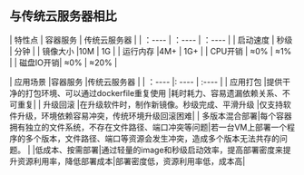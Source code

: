 ## 与传统云服务器相比

| 特性点     | 容器服务     | 传统云服务器     |
| ：---- | ：---- | ：---- |
| 启动速度 | 秒级     | 分钟     |
| 镜像大小 |10M      |	1G      |
| 运行内存 |4M+      |  1G+   |
| CPU开销  | ≈0%     |  ≈1%  |
| 磁盘IO开销| ≈0%    |  ≈20%    |



| 应用场景     |容器服务      |传统云服务器      |
| ：---- |: ---- | :---- |
| 应用打包 |提供干净的打包环境、可以通过dockerfile重复使用 |耗时耗力、容易遗漏依赖关系、不可重复|
| 升级回滚 |在升级软件时，制作新镜像。秒级完成、平滑升级   |仅支持软件升级，环境依赖容易冲突，传统环境升级回滚困难|
| 多版本混合部署|每个容器拥有独立的文件系统，不存在文件路径、端口冲突等问题|若一台VM上部署一个程序的多个版本，文件路径、端口等资源会发生冲突，造成多个版本无法共存的问题。 |
|低成本、按需部署|通过轻量的image和秒级启动效率，提高部署密度来提升资源利用率，降低部署成本|部署密度低，资源利用率低，成本高|
